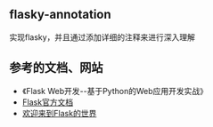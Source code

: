 ## flasky-annotation
实现flasky，并且通过添加详细的注释来进行深入理解

## 参考的文档、网站

* 《Flask Web开发--基于Python的Web应用开发实战》
* [Flask官方文档](http://flask.pocoo.org/)
* [欢迎来到Flask的世界](http://dormousehole.readthedocs.org/en/latest/)
